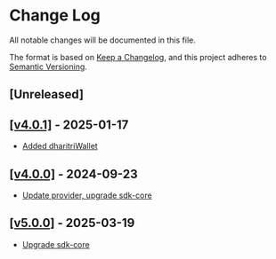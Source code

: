 # Change Log

All notable changes will be documented in this file.

The format is based on [Keep a Changelog](https://keepachangelog.com/en/1.0.0/),
and this project adheres to [Semantic Versioning](https://semver.org/spec/v2.0.0.html).

## [Unreleased]

## [[v4.0.1]](https://github.com/TerraDharitri/drt-js-sdk-extension-provider/pull/27) - 2025-01-17
- [Added dharitriWallet](https://github.com/TerraDharitri/drt-js-sdk-extension-provider/pull/26)

## [[v4.0.0]](https://github.com/TerraDharitri/drt-js-sdk-extension-provider/pull/24) - 2024-09-23
- [Update provider, upgrade sdk-core](https://github.com/TerraDharitri/drt-js-sdk-extension-provider/pull/24)

## [[v5.0.0]](https://github.com/TerraDharitri/drt-js-sdk-extension-provider/pull/29) - 2025-03-19
- [Upgrade sdk-core](https://github.com/TerraDharitri/drt-js-sdk-extension-provider/pull/29)

